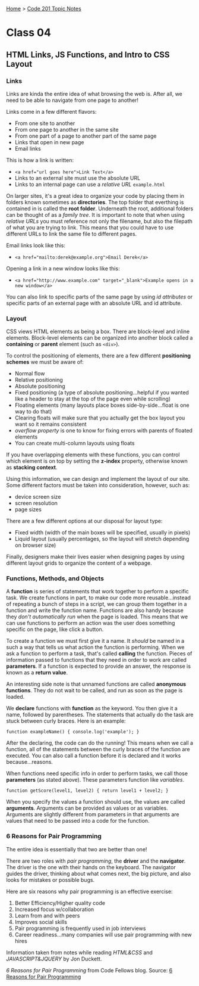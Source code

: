 [Home](README.md) > [Code 201 Topic Notes](201topicNotes.md)

# Class 04

## HTML Links, JS Functions, and Intro to CSS Layout

### Links

Links are kinda the entire idea of what browsing the web is.
After all, we need to be able to navigate from one page to another!

Links come in a few different flavors:

- From one site to another
- From one page to another in the same site
- From one part of a page to another part of the same page
- Links that open in new page
- Email links

This is how a link is written:

- `<a href="url goes here">Link Text</a>`
- Links to an external site must use the absolute URL
- Links to an internal page can use a *relative URL* `example.html`

On larger sites, it's a great idea to organize your code by placing them in folders known sometimes as **directories**.
The top folder that everthing is contained in is called the **root folder**.
Underneath the root, additional folders can be thought of as a *family tree*.
It is important to note that when using *relative URLs* you must reference not only the filename, but also the filepath of what you are trying to link.
This means that you could have to use different URLs to link the same file to different pages.

Email links look like this:

- `<a href="mailto:derek@example.org">Email Derek</a>`

Opening a link in a new window looks like this:

- `<a href="http://www.example.com" target="_blank">Example opens in a new window</a>`

You can also link to specific parts of the same page by using *id attributes* or specific parts of an external page with an absolute URL and id attribute.

### Layout

CSS views HTML elements as being a box.
There are block-level and inline elements.
Block-level elements can be organized into another block called a **containing** or **parent** element (such as `<div>`).

To control the positioning of elements, there are a few different **positioning schemes** we must be aware of:

- Normal flow
- Relative positioning
- Absolute positioning
- Fixed positioning (a type of absolute positioning...helpful if you wanted like a header to stay at the top of the page even while scrolling)
- Floating elements (many layouts place boxes side-by-side...float is one way to do that)
- Clearing floats will make sure that you actually get the box layout you want so it remains consistent
- *overflow property* is one to know for fixing errors with parents of floated elements
- You can create multi-column layouts using floats

If you have overlapping elements with these functions, you can control which element is on top by setting the **z-index** property, otherwise known as **stacking context**.

Using this information, we can design and implement the layout of our site.
Some different factors must be taken into consideration, however, such as:

- device screen size
- screen resolution
- page sizes

There are a few different options at our disposal for layout type:

- Fixed width (width of the main boxes will be specified, usually in pixels)
- Liquid layout (usually percentages, so the layout will stretch depending on browser size)

Finally, designers make their lives easier when designing pages by using different layout grids to organize the content of a webpage.

### Functions, Methods, and Objects

A **function** is series of statements that work together to perform a specific task.
We create functions in part, to make our code more reusable...instead of repeating a bunch of steps in a script, we can group them together in a function and write the function name.
Functions are also handy because they *don't automatically run* when the page is loaded.
This means that we can use functions to perform an action was the user does something specific on the page, like click a button.

To create a function we must first give it a name.
It *should* be named in a such a way that tells us what action the function is performing.
When we ask a function to perform a task, that's called **calling** the function.
Pieces of information passed to functions that they need in order to work are called **parameters**.
If a function is expected to provide an answer, the response is known as a **return value**.

An interesting side note is that unnamed functions are called **anonymous functions**.
They do not wait to be called, and run as soon as the page is loaded.

We **declare** functions with **function** as the keyword.
You then give it a name, followed by parentheses.
The statements that actually do the task are stuck between curly braces.
Here is an example:

`function exampleName() {
  console.log('example');
}`

After the declaring, the code can do the running!
This means when we call a function, all of the statements between the curly braces of the function are executed.
You can also call a function before it is declared and it works because...reasons.

When functions need specific info in order to perform tasks, we call those **parameters** (as stated above).
These parameters function like *variables*.

`function getScore(level1, level2) {
  return level1 + level2;
}`

When you specify the values a function should use, the values are called **arguments**.
Arguments can be provided as values or as variables.
Arguments are slightly different from parameters in that arguments are values that need to be passed into a code for the function.

### 6 Reasons for Pair Programming

The entire idea is essentially that two are better than one!

There are two roles with *pair programming*, the **driver** and the **navigator**.
The driver is the one with their hands on the keyboard.
The navigator guides the driver, thinking about what comes next, the big picture, and also looks for mistakes or possible bugs.

Here are six reasons why pair programming is an effective exercise:

1. Better Efficiency/Higher quality code
2. Increased focus w/collaboration
3. Learn from and with peers
4. Improves social skills
5. Pair programming is frequently used in job interviews
6. Career readiness...many companies will use pair programming with new hires

Information taken from notes while reading *HTML&CSS* and *JAVASCRIPT&JQUERY* by Jon Duckett.

*6 Reasons for Pair Programming* from Code Fellows blog.
Source: [6 Reasons for Pair Programming](https://www.codefellows.org/blog/6-reasons-for-pair-programming/)
